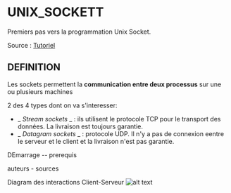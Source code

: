 # UNIX_SOCKETT

Premiers pas vers la programmation Unix Socket.

Source : [Tutoriel](https://www.tutorialspoint.com/unix_sockets/index.htm)


## DEFINITION

Les sockets permettent la **communication entre deux processus** sur une ou plusieurs machines



2 des 4 types dont on va s'interesser:
- _ _Stream sockets_ _ : ils utilisent le protocole TCP pour le transport des données. La livraison est toujours garantie.
- _ _Datagram sockets_ _ : protocole UDP. Il n'y a pas de connexion eentre le serveur et le client et la livraison n'est pas garantie.

DEmarrage -- prerequis

auteurs - sources




Diagram des interactions Client-Serveur
![alt text](https://www.tutorialspoint.com/unix_sockets/images/socket_client_server.gif)